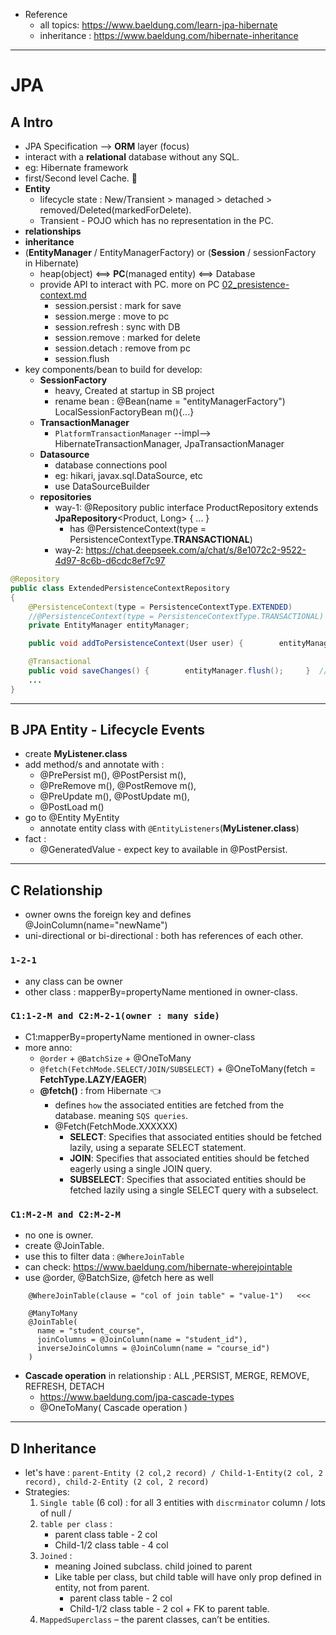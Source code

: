 - Reference
  - all topics: https://www.baeldung.com/learn-jpa-hibernate
  - inheritance : https://www.baeldung.com/hibernate-inheritance
---
# JPA
## A Intro
- JPA Specification --> **ORM** layer (focus)
- interact with a **relational** database without any SQL.
- eg: Hibernate framework
- first/Second level Cache. :small_red_triangle:
- **Entity**
  - lifecycle state : New/Transient > managed > detached > removed/Deleted(markedForDelete).
  - Transient - POJO which has no representation in the PC.
- **relationships** 
- **inheritance** 
- (**EntityManager** / EntityManagerFactory) or  (**Session** / sessionFactory in Hibernate)
  - heap(object) <==> **PC**(managed entity) <==> Database
  - provide API to interact with PC. more on PC [02_presistence-context.md](02_presistence-context.md)
    - session.persist : mark for save
    - session.merge : move to pc
    - session.refresh : sync with DB
    - session.remove : marked for delete
    - session.detach : remove from pc
    - session.flush
- key components/bean to build for develop:
  - **SessionFactory**
    - heavy, Created at startup in SB project
    - rename bean : @Bean(name = "entityManagerFactory") LocalSessionFactoryBean m(){...}
  - **TransactionManager** 
    - `PlatformTransactionManager` --impl--> HibernateTransactionManager, JpaTransactionManager
  - **Datasource** 
    - database connections pool
    - eg: hikari, javax.sql.DataSource, etc
    - use DataSourceBuilder
  - **repositories**
    - way-1: @Repository public interface ProductRepository extends **JpaRepository**<Product, Long> { ... }
      - has @PersistenceContext(type = PersistenceContextType.**TRANSACTIONAL**)
    - way-2: https://chat.deepseek.com/a/chat/s/8e1072c2-9522-4d97-8c6b-d6cdc8ef7c97
```java
@Repository
public class ExtendedPersistenceContextRepository 
{
    @PersistenceContext(type = PersistenceContextType.EXTENDED)
    //@PersistenceContext(type = PersistenceContextType.TRANSACTIONAL)
    private EntityManager entityManager;

    public void addToPersistenceContext(User user) {        entityManager.persist(user);     }

    @Transactional
    public void saveChanges() {        entityManager.flush();     }  // explicit flush  <<<
    ...
}
```
---
## B JPA Entity - Lifecycle Events
- create **MyListener.class**
- add method/s and annotate with :
  - @PrePersist m(), @PostPersist m(),
  - @PreRemove m(), @PostRemove m(),
  - @PreUpdate m(), @PostUpdate m(),
  - @PostLoad m()
- go to @Entity MyEntity
  - annotate entity class with `@EntityListeners`(**MyListener.class**) 
- fact : 
  - @GeneratedValue - expect key to available in @PostPersist.
---
## C Relationship
- owner owns the foreign key and defines @JoinColumn(name="newName")
- uni-directional or bi-directional : both has references of each other.

### `1-2-1`
- any class can be owner
- other class : mapperBy=propertyName mentioned in owner-class.

### `C1:1-2-M and C2:M-2-1(owner : many side)`
- C1:mapperBy=propertyName mentioned in owner-class
- more anno:
  - `@order` + `@BatchSize` + @OneToMany
  - `@fetch(FetchMode.SELECT/JOIN/SUBSELECT)` + @OneToMany(fetch = **FetchType.LAZY/EAGER**)
  - **@fetch()** : from Hibernate :point_left:
    - defines `how` the associated entities are fetched from the database. meaning `SQS queries`.
    - @Fetch(FetchMode.XXXXXX)
      - **SELECT**: Specifies that associated entities should be fetched lazily, using a separate SELECT statement.
      - **JOIN**: Specifies that associated entities should be fetched eagerly using a single JOIN query.
      - **SUBSELECT**: Specifies that associated entities should be fetched lazily using a single SELECT query with a subselect.
      
### `C1:M-2-M and C2:M-2-M`
- no one is owner.
- create @JoinTable.
- use this to filter data : `@WhereJoinTable` 
- can check: https://www.baeldung.com/hibernate-wherejointable
- use @order, @BatchSize, @fetch here as well
```
    @WhereJoinTable(clause = "col of join table" = "value-1")   <<<
    
    @ManyToMany
    @JoinTable(
      name = "student_course",
      joinColumns = @JoinColumn(name = "student_id"),
      inverseJoinColumns = @JoinColumn(name = "course_id")
    )
```
- **Cascade operation** in relationship : ALL ,PERSIST, MERGE, REMOVE, REFRESH, DETACH
  - https://www.baeldung.com/jpa-cascade-types
  - @OneToMany( Cascade operation )
---
## D Inheritance
- let's have : `parent-Entity (2 col,2 record) / Child-1-Entity(2 col, 2 record), child-2-Entity (2 col, 2 record)`
- Strategies:
  1. `Single table` (6 col) : for all 3 entities with `discrminator` column / lots of null /
  2. `table per class` :
     - parent class table - 2 col
     - Child-1/2 class table - 4 col
  3. `Joined` :
     - meaning Joined subclass. child joined to parent
     - Like table per class, but child table will have only prop defined in entity, not from parent.
       - parent class table - 2 col
       - Child-1/2 class table - 2 col + FK to parent table.
  4. `MappedSuperclass` – the parent classes, can’t be entities.

